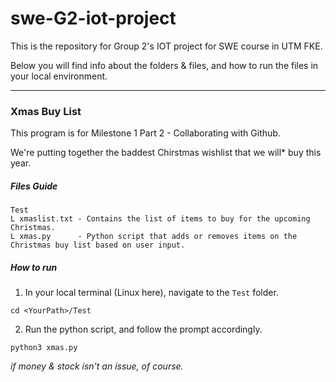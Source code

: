 # swe-G2-iot-project
This is the repository for Group 2's IOT project for SWE course in UTM FKE. 

Below you will find info about the folders & files, and how to run the files in your local environment.


---


### Xmas Buy List
This program is for Milestone 1 Part 2 - Collaborating with Github.

We're putting together the baddest Chirstmas wishlist that we will* buy this year.

##### Files Guide

```
Test
L xmaslist.txt - Contains the list of items to buy for the upcoming Christmas. 
L xmas.py      - Python script that adds or removes items on the Christmas buy list based on user input.
```


##### How to run 
1. In your local terminal (Linux here), navigate to the `Test` folder.
```
cd <YourPath>/Test
```
2. Run the python script, and follow the prompt accordingly.
```
python3 xmas.py
```
*if money & stock isn't an issue, of course.*
